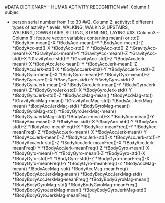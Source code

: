 #DATA DICTIONARY – HUMAN ACTIVITY RECOGNITION
##1. Column 1: subjec
* person serial number from 1 to 30 
##2. Column 2: activity: 6 different types of activity 
  *levels: WALKING, WALKING_UPSTAIRS, WALKING_DOWNSTAIRS, SITTING, STANDING, LAYING
##3. Column3 ~ Column 81: feature vector: variables containing mean() or std() 
  *tBodyAcc-mean()-X
  *tBodyAcc-mean()-Y
  *tBodyAcc-mean()-Z
  *tBodyAcc-std()-X
  *tBodyAcc-std()-Y
  *tBodyAcc-std()-Z
  *tGravityAcc-mean()-X
  *tGravityAcc-mean()-Y
  *tGravityAcc-mean()-Z
  *tGravityAcc-std()-X
  *tGravityAcc-std()-Y
  *tGravityAcc-std()-Z
  *tBodyAccJerk-mean()-X
  *tBodyAccJerk-mean()-Y
  *tBodyAccJerk-mean()-Z
  *tBodyAccJerk-std()-X
  *tBodyAccJerk-std()-Y
  *tBodyAccJerk-std()-Z
  *tBodyGyro-mean()-X
  *tBodyGyro-mean()-Y
  *tBodyGyro-mean()-Z
  *tBodyGyro-std()-X
  *tBodyGyro-std()-Y
  *tBodyGyro-std()-Z
  *tBodyGyroJerk-mean()-X
  *tBodyGyroJerk-mean()-Y
  *tBodyGyroJerk-mean()-Z
  *tBodyGyroJerk-std()-X
  *tBodyGyroJerk-std()-Y
  *tBodyGyroJerk-std()-Z
  *tBodyAccMag-mean()
  *tBodyAccMag-std()
  *tGravityAccMag-mean()
  *tGravityAccMag-std()
  *tBodyAccJerkMag-mean()
  *tBodyAccJerkMag-std()
  *tBodyGyroMag-mean()
  *tBodyGyroMag-std()
  *tBodyGyroJerkMag-mean()
  *tBodyGyroJerkMag-std()
  *fBodyAcc-mean()-X
  *fBodyAcc-mean()-Y
  *fBodyAcc-mean()-Z
  *fBodyAcc-std()-X
  *fBodyAcc-std()-Y
  *fBodyAcc-std()-Z
  *fBodyAcc-meanFreq()-X
  *fBodyAcc-meanFreq()-Y
  *fBodyAcc-meanFreq()-Z
  *fBodyAccJerk-mean()-X
  *fBodyAccJerk-mean()-Y
  *fBodyAccJerk-mean()-Z
  *fBodyAccJerk-std()-X
  *fBodyAccJerk-std()-Y
  *fBodyAccJerk-std()-Z
  *fBodyAccJerk-meanFreq()-X
  *fBodyAccJerk-meanFreq()-Y
  *fBodyAccJerk-meanFreq()-Z
  *fBodyGyro-mean()-X
  *fBodyGyro-mean()-Y
  *fBodyGyro-mean()-Z
  *fBodyGyro-std()-X
  *fBodyGyro-std()-Y
  *fBodyGyro-std()-Z
  *fBodyGyro-meanFreq()-X
  *fBodyGyro-meanFreq()-Y
  *fBodyGyro-meanFreq()-Z
  *fBodyAccMag-mean()
  *fBodyAccMag-std()
  *fBodyAccMag-meanFreq()
  *fBodyBodyAccJerkMag-mean()
  *fBodyBodyAccJerkMag-std()
  *fBodyBodyAccJerkMag-meanFreq()
  *fBodyBodyGyroMag-mean()
  *fBodyBodyGyroMag-std()
  *fBodyBodyGyroMag-meanFreq()
  *fBodyBodyGyroJerkMag-mean()
  *fBodyBodyGyroJerkMag-std()
  *fBodyBodyGyroJerkMag-meanFreq()
